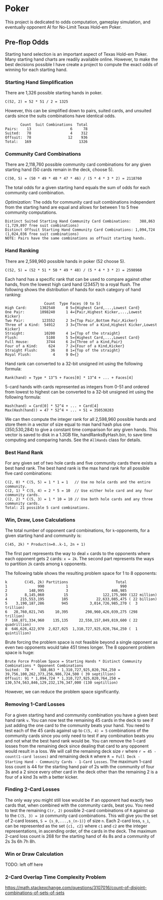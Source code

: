 # Poker

This project is dedicated to odds computation, gameplay simulation, and eventually opponent AI
for No-Limit Texas Hold-em Poker.

## Pre-flop Odds

Starting hand selection is an important aspect of Texas Hold-em Poker.
Many starting hand charts are readily available online.
However, to make the best decisions possible I have create a project to compute the exact odds of winning for each starting hand.

### Starting Hand Simplification

There are 1,326 possible starting hands in poker.
```
C(52, 2) = 52 * 51 / 2 = 1325
```

However, this can be simplified down to pairs, suited cards, and unsuited cards since the suits combinations have identical odds.
```
       Count  Suit Combinations  Total
Pairs:    13                  6     78
Suited:   78                  4    312
Offsuit:  78                 12    936
Total:   169                      1326
```

### Community Card Combinations

There are 2,118,760 possible community card combinations for any given starting hand (50 cards remain in the deck, choose 5).
```
C(50, 5) = (50 * 49 * 48 * 47 * 46) / (5 * 4 * 3 * 2) = 2118760
```

The total odds for a given starting hand equals the sum of odds for each community card combination.


*Optimization:* The odds for community card suit combinations independent from the starting hand are equal and allows for between 1 to 5 free community computations.
```
Distinct Suited Starting Hand Community Card Combinations:    388,863 (1,729,897 free suit combinations)
Distinct Offsuit Starting Hand Community Card Combinations: 1,094,724 (1,024,036 free suit combinations)
NOTE: Pairs have the same combinations as offsuit starting hands.
```

### Hand Ranking

There are 2,598,960 possible hands in poker (52 choose 5).
```
C(52, 5) = (52 * 51 * 50 * 49 * 48) / (5 * 4 * 3 * 2) = 2598960
```

Each hand has a specific rank that can be used to compare against other hands, from the lowest high card hand (23457) to a royal flush.
The following shows the distribution of hands for each category of hand ranking:
```
                  Count  Type Faces (0 to 5)
High Card:      1302540     0 5={Highest Card,...,Lowest Card}
One Pair:       1098240     1 4={Pair,Highest Kicker,...,Lowest Kicker}
Two Pair:        123552     2 3={Top Pair,Bottom Pair,Kicker}
Three of a Kind:  54912     3 3={Three of a Kind,Highest Kicker,Lowest Kicker}
Straight:         10200     4 1={Top of the straight}
Flush:             5108     5 5={Highest Card,...,Lowest Card}
Full House:        3744     6 2={Three of a Kind,Pair}
Four of a Kind:     624     7 2={Four of a Kind,Kicker}
Straight Flush:      36     8 1={Top of the straight}
Royal Flush:          4     9 0={}
```

Hand rank can converted to a 32-bit unsigned int using the following formula:
```
Rank(hand) = Type * 13^5 + Faces[0] * 13^4 + ... + Faces[4]
```

5-card hands with cards represented as integers from 0-51 and ordered from lowest to highest can be converted to a 32-bit unsigned int using the following formula:
```
Hash(hand) = Card[0] * 52^4 + ... + Card[4]
Max(Hash(hand)) = 47 * 52^4 + ... + 51 = 350530283
```

We can then compute the integer rank for all 2,598,960 possible hands and store them in a vector of size equal to max hand hash plus one (350,530,284)
to give a constant time comparison for any given hands.  This vector is saved to disk in a 1.3GB file, handRanksByHash.bin, to save time computing and
comparing hands.  See the `AllHands` class for details.

### Best Hand Rank

For any given set of two hole cards and five community cards there exists a best hand rank.
The best hand rank is the max hand rank for all possible five card combinations:
```
C(2, 0) * C(5, 5) = 1 * 1 = 1   // Use no hole cards and the entire community.
C(2, 1) * C(5, 4) = 2 * 5 = 10  // Use either hole card and any four community cards.
C(2, 2) * C(5, 3) = 1 * 10 = 10 // Use both hole cards and any three community cards.
Total: 21 possible 5 card combinations.
```

### Win, Draw, Lose Calculations

The total number of opponent card combinations, for `k`-opponents, for a given starting hand and community is:
```
C(45, 2k) * Product(n=0..k-1, 2n + 1)
```
The first part represents the way to deal `x` cards to the opponents where each opponent gets 2 cards: `x = 2k`.
The second part represents the ways to partition `2k` cards among `k` opponents.

The following table shows the resulting problem space for 1 to 8 opponents:
```
k        C(45, 2k) Partitions                      Total
1              990          1                        990
2          148,995          3                    446,985
3        8,145,060         15                122,175,900 (122 million)
4      215,553,195        105             22,633,085,475 ( 22 billion)
5    3,190,187,286        945          3,014,726,985,270 (  3 trillion)
6   28,760,021,745     10,395        298,960,426,039,275 (298 trillion)
7  166,871,334,960    135,135     22,550,157,849,819,600 ( 22 quadrillion)
8  646,626,422,970  2,027,025  1,310,727,925,020,764,250 (  1 quintillion)
```

Brute forcing the problem space is not feasible beyond a single opponent as even two opponents would take 451 times longer.
The 8 opponent problem space is huge:
```
Brute Force Problem Space = Starting Hands * Distinct Community Combinations * Opponent Combinations
Suited:  78 *   388,863 * 1,310,727,925,020,764,250 =  39,756,100,262,373,256,986,724,500 ( 39 septillion)
Offsuit: 91 * 1,094,724 * 1,310,727,925,020,764,250 = 130,574,563,846,129,232,176,347,000 (130 septillion)
```

However, we can reduce the problem space significantly.

### Removing 1-Card Losses

For a given starting hand and community combination you have a given best hand rank `v`.
You can now test the remaining 45 cards in the deck to see if just adding the one card to the community beats your hand.
You need to test each of the 45 cards against up to `C(5, 4) = 5` combinations of the community cards
since you only need to test if any combination beats you and not what the best hand rank would be.
You can remove the 1-card losses from the remaining deck since dealing that card to any opponent would result in a loss.
We will call the remaining deck size `r` where `r = 45 - count(1-card losses)` and remaining deck `R`
where `R = Full Deck - Starting Hand - Community Cards - 1-Card Losses`.
The maximum 1-card loss count is 44 for the starting hand pair of 2s with the community of four 3s and a 2 since every other card
in the deck other than the remaining 2 is a four of a kind 3s with a better kicker.

### Finding 2-Card Losses

The only way you might still lose would be if an opponent had exactly two cards that, when combined with the community cards, beat you.
You need to test the remaining `C(r, 2)` possible 2-card combinations of `R` against up to the `C(5, 3) = 10` community card combinations.
This will give you the set of 2-card losses, `S = {s_0,...,s_(n-1)}` of size `n`.
Each 2-card loss, `s_i`, can be represented as the set `{c1, c2}` where `c1` and `c2` are the integer representations, in ascending order, of the cards in the deck.
The maximum 2-card loss count is 268 for the starting hand of 4s 8s and a community of 2s 3s 6h 7h 8h.

### Win or Draw Calculation

TODO: left off here

### 2-Card Overlap Time Complexity Problem

https://math.stackexchange.com/questions/3107016/count-of-disjoint-combinations-of-sets-of-sets
